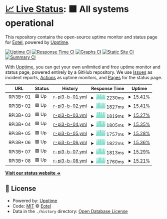 # [📈 Live Status](https://Eotel.github.io/pxe-yokohama-rpi-uptime): <!--live status--> **🟩 All systems operational**

This repository contains the open-source uptime monitor and status page for [Eotel](https://Eotel.github.io/pxe-yokohama-rpi-uptime), powered by [Upptime](https://github.com/upptime/upptime).

[![Uptime CI](https://github.com/Eotel/pxe-yokohama-rpi-uptime/workflows/Uptime%20CI/badge.svg)](https://github.com/Eotel/pxe-yokohama-rpi-uptime/actions?query=workflow%3A%22Uptime+CI%22)
[![Response Time CI](https://github.com/Eotel/pxe-yokohama-rpi-uptime/workflows/Response%20Time%20CI/badge.svg)](https://github.com/Eotel/pxe-yokohama-rpi-uptime/actions?query=workflow%3A%22Response+Time+CI%22)
[![Graphs CI](https://github.com/Eotel/pxe-yokohama-rpi-uptime/workflows/Graphs%20CI/badge.svg)](https://github.com/Eotel/pxe-yokohama-rpi-uptime/actions?query=workflow%3A%22Graphs+CI%22)
[![Static Site CI](https://github.com/Eotel/pxe-yokohama-rpi-uptime/workflows/Static%20Site%20CI/badge.svg)](https://github.com/Eotel/pxe-yokohama-rpi-uptime/actions?query=workflow%3A%22Static+Site+CI%22)
[![Summary CI](https://github.com/Eotel/pxe-yokohama-rpi-uptime/workflows/Summary%20CI/badge.svg)](https://github.com/Eotel/pxe-yokohama-rpi-uptime/actions?query=workflow%3A%22Summary+CI%22)

With [Upptime](https://upptime.js.org), you can get your own unlimited and free uptime monitor and status page, powered entirely by a GitHub repository. We use [Issues](https://github.com/Eotel/pxe-yokohama-rpi-uptime/issues) as incident reports, [Actions](https://github.com/Eotel/pxe-yokohama-rpi-uptime/actions) as uptime monitors, and [Pages](https://Eotel.github.io/pxe-yokohama-rpi-uptime) for the status page.

<!--start: status pages-->
<!-- This summary is generated by Upptime (https://github.com/upptime/upptime) -->
<!-- Do not edit this manually, your changes will be overwritten -->
<!-- prettier-ignore -->
| URL | Status | History | Response Time | Uptime |
| --- | ------ | ------- | ------------- | ------ |
| <img alt="" src="https://icons.duckduckgo.com/ip3/.ico" height="13"> RPi3B+ 01 | 🟩 Up | [r-pi3-b-01.yml](https://github.com/Eotel/pxe-yokohama-rpi-uptime/commits/HEAD/history/r-pi3-b-01.yml) | <details><summary><img alt="Response time graph" src="./graphs/r-pi3-b-01/response-time-week.png" height="20"> 2230ms</summary><br><a href="https://Eotel.github.io/pxe-yokohama-rpi-uptime/history/r-pi3-b-01"><img alt="Response time 2075" src="https://img.shields.io/endpoint?url=https%3A%2F%2Fraw.githubusercontent.com%2FEotel%2Fpxe-yokohama-rpi-uptime%2FHEAD%2Fapi%2Fr-pi3-b-01%2Fresponse-time.json"></a><br><a href="https://Eotel.github.io/pxe-yokohama-rpi-uptime/history/r-pi3-b-01"><img alt="24-hour response time 2234" src="https://img.shields.io/endpoint?url=https%3A%2F%2Fraw.githubusercontent.com%2FEotel%2Fpxe-yokohama-rpi-uptime%2FHEAD%2Fapi%2Fr-pi3-b-01%2Fresponse-time-day.json"></a><br><a href="https://Eotel.github.io/pxe-yokohama-rpi-uptime/history/r-pi3-b-01"><img alt="7-day response time 2230" src="https://img.shields.io/endpoint?url=https%3A%2F%2Fraw.githubusercontent.com%2FEotel%2Fpxe-yokohama-rpi-uptime%2FHEAD%2Fapi%2Fr-pi3-b-01%2Fresponse-time-week.json"></a><br><a href="https://Eotel.github.io/pxe-yokohama-rpi-uptime/history/r-pi3-b-01"><img alt="30-day response time 2075" src="https://img.shields.io/endpoint?url=https%3A%2F%2Fraw.githubusercontent.com%2FEotel%2Fpxe-yokohama-rpi-uptime%2FHEAD%2Fapi%2Fr-pi3-b-01%2Fresponse-time-month.json"></a><br><a href="https://Eotel.github.io/pxe-yokohama-rpi-uptime/history/r-pi3-b-01"><img alt="1-year response time 2075" src="https://img.shields.io/endpoint?url=https%3A%2F%2Fraw.githubusercontent.com%2FEotel%2Fpxe-yokohama-rpi-uptime%2FHEAD%2Fapi%2Fr-pi3-b-01%2Fresponse-time-year.json"></a></details> | <details><summary><a href="https://Eotel.github.io/pxe-yokohama-rpi-uptime/history/r-pi3-b-01">15.41%</a></summary><a href="https://Eotel.github.io/pxe-yokohama-rpi-uptime/history/r-pi3-b-01"><img alt="All-time uptime 20.14%" src="https://img.shields.io/endpoint?url=https%3A%2F%2Fraw.githubusercontent.com%2FEotel%2Fpxe-yokohama-rpi-uptime%2FHEAD%2Fapi%2Fr-pi3-b-01%2Fuptime.json"></a><br><a href="https://Eotel.github.io/pxe-yokohama-rpi-uptime/history/r-pi3-b-01"><img alt="24-hour uptime 20.92%" src="https://img.shields.io/endpoint?url=https%3A%2F%2Fraw.githubusercontent.com%2FEotel%2Fpxe-yokohama-rpi-uptime%2FHEAD%2Fapi%2Fr-pi3-b-01%2Fuptime-day.json"></a><br><a href="https://Eotel.github.io/pxe-yokohama-rpi-uptime/history/r-pi3-b-01"><img alt="7-day uptime 15.41%" src="https://img.shields.io/endpoint?url=https%3A%2F%2Fraw.githubusercontent.com%2FEotel%2Fpxe-yokohama-rpi-uptime%2FHEAD%2Fapi%2Fr-pi3-b-01%2Fuptime-week.json"></a><br><a href="https://Eotel.github.io/pxe-yokohama-rpi-uptime/history/r-pi3-b-01"><img alt="30-day uptime 20.14%" src="https://img.shields.io/endpoint?url=https%3A%2F%2Fraw.githubusercontent.com%2FEotel%2Fpxe-yokohama-rpi-uptime%2FHEAD%2Fapi%2Fr-pi3-b-01%2Fuptime-month.json"></a><br><a href="https://Eotel.github.io/pxe-yokohama-rpi-uptime/history/r-pi3-b-01"><img alt="1-year uptime 20.14%" src="https://img.shields.io/endpoint?url=https%3A%2F%2Fraw.githubusercontent.com%2FEotel%2Fpxe-yokohama-rpi-uptime%2FHEAD%2Fapi%2Fr-pi3-b-01%2Fuptime-year.json"></a></details>
| <img alt="" src="https://icons.duckduckgo.com/ip3/.ico" height="13"> RPi3B+ 02 | 🟩 Up | [r-pi3-b-02.yml](https://github.com/Eotel/pxe-yokohama-rpi-uptime/commits/HEAD/history/r-pi3-b-02.yml) | <details><summary><img alt="Response time graph" src="./graphs/r-pi3-b-02/response-time-week.png" height="20"> 1827ms</summary><br><a href="https://Eotel.github.io/pxe-yokohama-rpi-uptime/history/r-pi3-b-02"><img alt="Response time 1664" src="https://img.shields.io/endpoint?url=https%3A%2F%2Fraw.githubusercontent.com%2FEotel%2Fpxe-yokohama-rpi-uptime%2FHEAD%2Fapi%2Fr-pi3-b-02%2Fresponse-time.json"></a><br><a href="https://Eotel.github.io/pxe-yokohama-rpi-uptime/history/r-pi3-b-02"><img alt="24-hour response time 2084" src="https://img.shields.io/endpoint?url=https%3A%2F%2Fraw.githubusercontent.com%2FEotel%2Fpxe-yokohama-rpi-uptime%2FHEAD%2Fapi%2Fr-pi3-b-02%2Fresponse-time-day.json"></a><br><a href="https://Eotel.github.io/pxe-yokohama-rpi-uptime/history/r-pi3-b-02"><img alt="7-day response time 1827" src="https://img.shields.io/endpoint?url=https%3A%2F%2Fraw.githubusercontent.com%2FEotel%2Fpxe-yokohama-rpi-uptime%2FHEAD%2Fapi%2Fr-pi3-b-02%2Fresponse-time-week.json"></a><br><a href="https://Eotel.github.io/pxe-yokohama-rpi-uptime/history/r-pi3-b-02"><img alt="30-day response time 1664" src="https://img.shields.io/endpoint?url=https%3A%2F%2Fraw.githubusercontent.com%2FEotel%2Fpxe-yokohama-rpi-uptime%2FHEAD%2Fapi%2Fr-pi3-b-02%2Fresponse-time-month.json"></a><br><a href="https://Eotel.github.io/pxe-yokohama-rpi-uptime/history/r-pi3-b-02"><img alt="1-year response time 1664" src="https://img.shields.io/endpoint?url=https%3A%2F%2Fraw.githubusercontent.com%2FEotel%2Fpxe-yokohama-rpi-uptime%2FHEAD%2Fapi%2Fr-pi3-b-02%2Fresponse-time-year.json"></a></details> | <details><summary><a href="https://Eotel.github.io/pxe-yokohama-rpi-uptime/history/r-pi3-b-02">15.41%</a></summary><a href="https://Eotel.github.io/pxe-yokohama-rpi-uptime/history/r-pi3-b-02"><img alt="All-time uptime 20.11%" src="https://img.shields.io/endpoint?url=https%3A%2F%2Fraw.githubusercontent.com%2FEotel%2Fpxe-yokohama-rpi-uptime%2FHEAD%2Fapi%2Fr-pi3-b-02%2Fuptime.json"></a><br><a href="https://Eotel.github.io/pxe-yokohama-rpi-uptime/history/r-pi3-b-02"><img alt="24-hour uptime 20.92%" src="https://img.shields.io/endpoint?url=https%3A%2F%2Fraw.githubusercontent.com%2FEotel%2Fpxe-yokohama-rpi-uptime%2FHEAD%2Fapi%2Fr-pi3-b-02%2Fuptime-day.json"></a><br><a href="https://Eotel.github.io/pxe-yokohama-rpi-uptime/history/r-pi3-b-02"><img alt="7-day uptime 15.41%" src="https://img.shields.io/endpoint?url=https%3A%2F%2Fraw.githubusercontent.com%2FEotel%2Fpxe-yokohama-rpi-uptime%2FHEAD%2Fapi%2Fr-pi3-b-02%2Fuptime-week.json"></a><br><a href="https://Eotel.github.io/pxe-yokohama-rpi-uptime/history/r-pi3-b-02"><img alt="30-day uptime 20.11%" src="https://img.shields.io/endpoint?url=https%3A%2F%2Fraw.githubusercontent.com%2FEotel%2Fpxe-yokohama-rpi-uptime%2FHEAD%2Fapi%2Fr-pi3-b-02%2Fuptime-month.json"></a><br><a href="https://Eotel.github.io/pxe-yokohama-rpi-uptime/history/r-pi3-b-02"><img alt="1-year uptime 20.11%" src="https://img.shields.io/endpoint?url=https%3A%2F%2Fraw.githubusercontent.com%2FEotel%2Fpxe-yokohama-rpi-uptime%2FHEAD%2Fapi%2Fr-pi3-b-02%2Fuptime-year.json"></a></details>
| <img alt="" src="https://icons.duckduckgo.com/ip3/.ico" height="13"> RPi3B+ 03 | 🟩 Up | [r-pi3-b-03.yml](https://github.com/Eotel/pxe-yokohama-rpi-uptime/commits/HEAD/history/r-pi3-b-03.yml) | <details><summary><img alt="Response time graph" src="./graphs/r-pi3-b-03/response-time-week.png" height="20"> 1819ms</summary><br><a href="https://Eotel.github.io/pxe-yokohama-rpi-uptime/history/r-pi3-b-03"><img alt="Response time 1631" src="https://img.shields.io/endpoint?url=https%3A%2F%2Fraw.githubusercontent.com%2FEotel%2Fpxe-yokohama-rpi-uptime%2FHEAD%2Fapi%2Fr-pi3-b-03%2Fresponse-time.json"></a><br><a href="https://Eotel.github.io/pxe-yokohama-rpi-uptime/history/r-pi3-b-03"><img alt="24-hour response time 1815" src="https://img.shields.io/endpoint?url=https%3A%2F%2Fraw.githubusercontent.com%2FEotel%2Fpxe-yokohama-rpi-uptime%2FHEAD%2Fapi%2Fr-pi3-b-03%2Fresponse-time-day.json"></a><br><a href="https://Eotel.github.io/pxe-yokohama-rpi-uptime/history/r-pi3-b-03"><img alt="7-day response time 1819" src="https://img.shields.io/endpoint?url=https%3A%2F%2Fraw.githubusercontent.com%2FEotel%2Fpxe-yokohama-rpi-uptime%2FHEAD%2Fapi%2Fr-pi3-b-03%2Fresponse-time-week.json"></a><br><a href="https://Eotel.github.io/pxe-yokohama-rpi-uptime/history/r-pi3-b-03"><img alt="30-day response time 1631" src="https://img.shields.io/endpoint?url=https%3A%2F%2Fraw.githubusercontent.com%2FEotel%2Fpxe-yokohama-rpi-uptime%2FHEAD%2Fapi%2Fr-pi3-b-03%2Fresponse-time-month.json"></a><br><a href="https://Eotel.github.io/pxe-yokohama-rpi-uptime/history/r-pi3-b-03"><img alt="1-year response time 1631" src="https://img.shields.io/endpoint?url=https%3A%2F%2Fraw.githubusercontent.com%2FEotel%2Fpxe-yokohama-rpi-uptime%2FHEAD%2Fapi%2Fr-pi3-b-03%2Fresponse-time-year.json"></a></details> | <details><summary><a href="https://Eotel.github.io/pxe-yokohama-rpi-uptime/history/r-pi3-b-03">15.27%</a></summary><a href="https://Eotel.github.io/pxe-yokohama-rpi-uptime/history/r-pi3-b-03"><img alt="All-time uptime 19.88%" src="https://img.shields.io/endpoint?url=https%3A%2F%2Fraw.githubusercontent.com%2FEotel%2Fpxe-yokohama-rpi-uptime%2FHEAD%2Fapi%2Fr-pi3-b-03%2Fuptime.json"></a><br><a href="https://Eotel.github.io/pxe-yokohama-rpi-uptime/history/r-pi3-b-03"><img alt="24-hour uptime 20.93%" src="https://img.shields.io/endpoint?url=https%3A%2F%2Fraw.githubusercontent.com%2FEotel%2Fpxe-yokohama-rpi-uptime%2FHEAD%2Fapi%2Fr-pi3-b-03%2Fuptime-day.json"></a><br><a href="https://Eotel.github.io/pxe-yokohama-rpi-uptime/history/r-pi3-b-03"><img alt="7-day uptime 15.27%" src="https://img.shields.io/endpoint?url=https%3A%2F%2Fraw.githubusercontent.com%2FEotel%2Fpxe-yokohama-rpi-uptime%2FHEAD%2Fapi%2Fr-pi3-b-03%2Fuptime-week.json"></a><br><a href="https://Eotel.github.io/pxe-yokohama-rpi-uptime/history/r-pi3-b-03"><img alt="30-day uptime 19.88%" src="https://img.shields.io/endpoint?url=https%3A%2F%2Fraw.githubusercontent.com%2FEotel%2Fpxe-yokohama-rpi-uptime%2FHEAD%2Fapi%2Fr-pi3-b-03%2Fuptime-month.json"></a><br><a href="https://Eotel.github.io/pxe-yokohama-rpi-uptime/history/r-pi3-b-03"><img alt="1-year uptime 19.88%" src="https://img.shields.io/endpoint?url=https%3A%2F%2Fraw.githubusercontent.com%2FEotel%2Fpxe-yokohama-rpi-uptime%2FHEAD%2Fapi%2Fr-pi3-b-03%2Fuptime-year.json"></a></details>
| <img alt="" src="https://icons.duckduckgo.com/ip3/.ico" height="13"> RPi3B+ 04 | 🟩 Up | [r-pi3-b-04.yml](https://github.com/Eotel/pxe-yokohama-rpi-uptime/commits/HEAD/history/r-pi3-b-04.yml) | <details><summary><img alt="Response time graph" src="./graphs/r-pi3-b-04/response-time-week.png" height="20"> 1805ms</summary><br><a href="https://Eotel.github.io/pxe-yokohama-rpi-uptime/history/r-pi3-b-04"><img alt="Response time 1636" src="https://img.shields.io/endpoint?url=https%3A%2F%2Fraw.githubusercontent.com%2FEotel%2Fpxe-yokohama-rpi-uptime%2FHEAD%2Fapi%2Fr-pi3-b-04%2Fresponse-time.json"></a><br><a href="https://Eotel.github.io/pxe-yokohama-rpi-uptime/history/r-pi3-b-04"><img alt="24-hour response time 1725" src="https://img.shields.io/endpoint?url=https%3A%2F%2Fraw.githubusercontent.com%2FEotel%2Fpxe-yokohama-rpi-uptime%2FHEAD%2Fapi%2Fr-pi3-b-04%2Fresponse-time-day.json"></a><br><a href="https://Eotel.github.io/pxe-yokohama-rpi-uptime/history/r-pi3-b-04"><img alt="7-day response time 1805" src="https://img.shields.io/endpoint?url=https%3A%2F%2Fraw.githubusercontent.com%2FEotel%2Fpxe-yokohama-rpi-uptime%2FHEAD%2Fapi%2Fr-pi3-b-04%2Fresponse-time-week.json"></a><br><a href="https://Eotel.github.io/pxe-yokohama-rpi-uptime/history/r-pi3-b-04"><img alt="30-day response time 1636" src="https://img.shields.io/endpoint?url=https%3A%2F%2Fraw.githubusercontent.com%2FEotel%2Fpxe-yokohama-rpi-uptime%2FHEAD%2Fapi%2Fr-pi3-b-04%2Fresponse-time-month.json"></a><br><a href="https://Eotel.github.io/pxe-yokohama-rpi-uptime/history/r-pi3-b-04"><img alt="1-year response time 1636" src="https://img.shields.io/endpoint?url=https%3A%2F%2Fraw.githubusercontent.com%2FEotel%2Fpxe-yokohama-rpi-uptime%2FHEAD%2Fapi%2Fr-pi3-b-04%2Fresponse-time-year.json"></a></details> | <details><summary><a href="https://Eotel.github.io/pxe-yokohama-rpi-uptime/history/r-pi3-b-04">15.35%</a></summary><a href="https://Eotel.github.io/pxe-yokohama-rpi-uptime/history/r-pi3-b-04"><img alt="All-time uptime 20.01%" src="https://img.shields.io/endpoint?url=https%3A%2F%2Fraw.githubusercontent.com%2FEotel%2Fpxe-yokohama-rpi-uptime%2FHEAD%2Fapi%2Fr-pi3-b-04%2Fuptime.json"></a><br><a href="https://Eotel.github.io/pxe-yokohama-rpi-uptime/history/r-pi3-b-04"><img alt="24-hour uptime 21.49%" src="https://img.shields.io/endpoint?url=https%3A%2F%2Fraw.githubusercontent.com%2FEotel%2Fpxe-yokohama-rpi-uptime%2FHEAD%2Fapi%2Fr-pi3-b-04%2Fuptime-day.json"></a><br><a href="https://Eotel.github.io/pxe-yokohama-rpi-uptime/history/r-pi3-b-04"><img alt="7-day uptime 15.35%" src="https://img.shields.io/endpoint?url=https%3A%2F%2Fraw.githubusercontent.com%2FEotel%2Fpxe-yokohama-rpi-uptime%2FHEAD%2Fapi%2Fr-pi3-b-04%2Fuptime-week.json"></a><br><a href="https://Eotel.github.io/pxe-yokohama-rpi-uptime/history/r-pi3-b-04"><img alt="30-day uptime 20.01%" src="https://img.shields.io/endpoint?url=https%3A%2F%2Fraw.githubusercontent.com%2FEotel%2Fpxe-yokohama-rpi-uptime%2FHEAD%2Fapi%2Fr-pi3-b-04%2Fuptime-month.json"></a><br><a href="https://Eotel.github.io/pxe-yokohama-rpi-uptime/history/r-pi3-b-04"><img alt="1-year uptime 20.01%" src="https://img.shields.io/endpoint?url=https%3A%2F%2Fraw.githubusercontent.com%2FEotel%2Fpxe-yokohama-rpi-uptime%2FHEAD%2Fapi%2Fr-pi3-b-04%2Fuptime-year.json"></a></details>
| <img alt="" src="https://icons.duckduckgo.com/ip3/.ico" height="13"> RPi3B+ 05 | 🟩 Up | [r-pi3-b-05.yml](https://github.com/Eotel/pxe-yokohama-rpi-uptime/commits/HEAD/history/r-pi3-b-05.yml) | <details><summary><img alt="Response time graph" src="./graphs/r-pi3-b-05/response-time-week.png" height="20"> 1757ms</summary><br><a href="https://Eotel.github.io/pxe-yokohama-rpi-uptime/history/r-pi3-b-05"><img alt="Response time 1666" src="https://img.shields.io/endpoint?url=https%3A%2F%2Fraw.githubusercontent.com%2FEotel%2Fpxe-yokohama-rpi-uptime%2FHEAD%2Fapi%2Fr-pi3-b-05%2Fresponse-time.json"></a><br><a href="https://Eotel.github.io/pxe-yokohama-rpi-uptime/history/r-pi3-b-05"><img alt="24-hour response time 1799" src="https://img.shields.io/endpoint?url=https%3A%2F%2Fraw.githubusercontent.com%2FEotel%2Fpxe-yokohama-rpi-uptime%2FHEAD%2Fapi%2Fr-pi3-b-05%2Fresponse-time-day.json"></a><br><a href="https://Eotel.github.io/pxe-yokohama-rpi-uptime/history/r-pi3-b-05"><img alt="7-day response time 1757" src="https://img.shields.io/endpoint?url=https%3A%2F%2Fraw.githubusercontent.com%2FEotel%2Fpxe-yokohama-rpi-uptime%2FHEAD%2Fapi%2Fr-pi3-b-05%2Fresponse-time-week.json"></a><br><a href="https://Eotel.github.io/pxe-yokohama-rpi-uptime/history/r-pi3-b-05"><img alt="30-day response time 1666" src="https://img.shields.io/endpoint?url=https%3A%2F%2Fraw.githubusercontent.com%2FEotel%2Fpxe-yokohama-rpi-uptime%2FHEAD%2Fapi%2Fr-pi3-b-05%2Fresponse-time-month.json"></a><br><a href="https://Eotel.github.io/pxe-yokohama-rpi-uptime/history/r-pi3-b-05"><img alt="1-year response time 1666" src="https://img.shields.io/endpoint?url=https%3A%2F%2Fraw.githubusercontent.com%2FEotel%2Fpxe-yokohama-rpi-uptime%2FHEAD%2Fapi%2Fr-pi3-b-05%2Fresponse-time-year.json"></a></details> | <details><summary><a href="https://Eotel.github.io/pxe-yokohama-rpi-uptime/history/r-pi3-b-05">15.28%</a></summary><a href="https://Eotel.github.io/pxe-yokohama-rpi-uptime/history/r-pi3-b-05"><img alt="All-time uptime 20.07%" src="https://img.shields.io/endpoint?url=https%3A%2F%2Fraw.githubusercontent.com%2FEotel%2Fpxe-yokohama-rpi-uptime%2FHEAD%2Fapi%2Fr-pi3-b-05%2Fuptime.json"></a><br><a href="https://Eotel.github.io/pxe-yokohama-rpi-uptime/history/r-pi3-b-05"><img alt="24-hour uptime 20.95%" src="https://img.shields.io/endpoint?url=https%3A%2F%2Fraw.githubusercontent.com%2FEotel%2Fpxe-yokohama-rpi-uptime%2FHEAD%2Fapi%2Fr-pi3-b-05%2Fuptime-day.json"></a><br><a href="https://Eotel.github.io/pxe-yokohama-rpi-uptime/history/r-pi3-b-05"><img alt="7-day uptime 15.28%" src="https://img.shields.io/endpoint?url=https%3A%2F%2Fraw.githubusercontent.com%2FEotel%2Fpxe-yokohama-rpi-uptime%2FHEAD%2Fapi%2Fr-pi3-b-05%2Fuptime-week.json"></a><br><a href="https://Eotel.github.io/pxe-yokohama-rpi-uptime/history/r-pi3-b-05"><img alt="30-day uptime 20.07%" src="https://img.shields.io/endpoint?url=https%3A%2F%2Fraw.githubusercontent.com%2FEotel%2Fpxe-yokohama-rpi-uptime%2FHEAD%2Fapi%2Fr-pi3-b-05%2Fuptime-month.json"></a><br><a href="https://Eotel.github.io/pxe-yokohama-rpi-uptime/history/r-pi3-b-05"><img alt="1-year uptime 20.07%" src="https://img.shields.io/endpoint?url=https%3A%2F%2Fraw.githubusercontent.com%2FEotel%2Fpxe-yokohama-rpi-uptime%2FHEAD%2Fapi%2Fr-pi3-b-05%2Fuptime-year.json"></a></details>
| <img alt="" src="https://icons.duckduckgo.com/ip3/.ico" height="13"> RPi3B+ 06 | 🟩 Up | [r-pi3-b-06.yml](https://github.com/Eotel/pxe-yokohama-rpi-uptime/commits/HEAD/history/r-pi3-b-06.yml) | <details><summary><img alt="Response time graph" src="./graphs/r-pi3-b-06/response-time-week.png" height="20"> 1822ms</summary><br><a href="https://Eotel.github.io/pxe-yokohama-rpi-uptime/history/r-pi3-b-06"><img alt="Response time 1659" src="https://img.shields.io/endpoint?url=https%3A%2F%2Fraw.githubusercontent.com%2FEotel%2Fpxe-yokohama-rpi-uptime%2FHEAD%2Fapi%2Fr-pi3-b-06%2Fresponse-time.json"></a><br><a href="https://Eotel.github.io/pxe-yokohama-rpi-uptime/history/r-pi3-b-06"><img alt="24-hour response time 1757" src="https://img.shields.io/endpoint?url=https%3A%2F%2Fraw.githubusercontent.com%2FEotel%2Fpxe-yokohama-rpi-uptime%2FHEAD%2Fapi%2Fr-pi3-b-06%2Fresponse-time-day.json"></a><br><a href="https://Eotel.github.io/pxe-yokohama-rpi-uptime/history/r-pi3-b-06"><img alt="7-day response time 1822" src="https://img.shields.io/endpoint?url=https%3A%2F%2Fraw.githubusercontent.com%2FEotel%2Fpxe-yokohama-rpi-uptime%2FHEAD%2Fapi%2Fr-pi3-b-06%2Fresponse-time-week.json"></a><br><a href="https://Eotel.github.io/pxe-yokohama-rpi-uptime/history/r-pi3-b-06"><img alt="30-day response time 1659" src="https://img.shields.io/endpoint?url=https%3A%2F%2Fraw.githubusercontent.com%2FEotel%2Fpxe-yokohama-rpi-uptime%2FHEAD%2Fapi%2Fr-pi3-b-06%2Fresponse-time-month.json"></a><br><a href="https://Eotel.github.io/pxe-yokohama-rpi-uptime/history/r-pi3-b-06"><img alt="1-year response time 1659" src="https://img.shields.io/endpoint?url=https%3A%2F%2Fraw.githubusercontent.com%2FEotel%2Fpxe-yokohama-rpi-uptime%2FHEAD%2Fapi%2Fr-pi3-b-06%2Fresponse-time-year.json"></a></details> | <details><summary><a href="https://Eotel.github.io/pxe-yokohama-rpi-uptime/history/r-pi3-b-06">15.36%</a></summary><a href="https://Eotel.github.io/pxe-yokohama-rpi-uptime/history/r-pi3-b-06"><img alt="All-time uptime 20.06%" src="https://img.shields.io/endpoint?url=https%3A%2F%2Fraw.githubusercontent.com%2FEotel%2Fpxe-yokohama-rpi-uptime%2FHEAD%2Fapi%2Fr-pi3-b-06%2Fuptime.json"></a><br><a href="https://Eotel.github.io/pxe-yokohama-rpi-uptime/history/r-pi3-b-06"><img alt="24-hour uptime 21.50%" src="https://img.shields.io/endpoint?url=https%3A%2F%2Fraw.githubusercontent.com%2FEotel%2Fpxe-yokohama-rpi-uptime%2FHEAD%2Fapi%2Fr-pi3-b-06%2Fuptime-day.json"></a><br><a href="https://Eotel.github.io/pxe-yokohama-rpi-uptime/history/r-pi3-b-06"><img alt="7-day uptime 15.36%" src="https://img.shields.io/endpoint?url=https%3A%2F%2Fraw.githubusercontent.com%2FEotel%2Fpxe-yokohama-rpi-uptime%2FHEAD%2Fapi%2Fr-pi3-b-06%2Fuptime-week.json"></a><br><a href="https://Eotel.github.io/pxe-yokohama-rpi-uptime/history/r-pi3-b-06"><img alt="30-day uptime 20.06%" src="https://img.shields.io/endpoint?url=https%3A%2F%2Fraw.githubusercontent.com%2FEotel%2Fpxe-yokohama-rpi-uptime%2FHEAD%2Fapi%2Fr-pi3-b-06%2Fuptime-month.json"></a><br><a href="https://Eotel.github.io/pxe-yokohama-rpi-uptime/history/r-pi3-b-06"><img alt="1-year uptime 20.06%" src="https://img.shields.io/endpoint?url=https%3A%2F%2Fraw.githubusercontent.com%2FEotel%2Fpxe-yokohama-rpi-uptime%2FHEAD%2Fapi%2Fr-pi3-b-06%2Fuptime-year.json"></a></details>
| <img alt="" src="https://icons.duckduckgo.com/ip3/.ico" height="13"> RPi3B+ 07 | 🟩 Up | [r-pi3-b-07.yml](https://github.com/Eotel/pxe-yokohama-rpi-uptime/commits/HEAD/history/r-pi3-b-07.yml) | <details><summary><img alt="Response time graph" src="./graphs/r-pi3-b-07/response-time-week.png" height="20"> 1813ms</summary><br><a href="https://Eotel.github.io/pxe-yokohama-rpi-uptime/history/r-pi3-b-07"><img alt="Response time 1647" src="https://img.shields.io/endpoint?url=https%3A%2F%2Fraw.githubusercontent.com%2FEotel%2Fpxe-yokohama-rpi-uptime%2FHEAD%2Fapi%2Fr-pi3-b-07%2Fresponse-time.json"></a><br><a href="https://Eotel.github.io/pxe-yokohama-rpi-uptime/history/r-pi3-b-07"><img alt="24-hour response time 1867" src="https://img.shields.io/endpoint?url=https%3A%2F%2Fraw.githubusercontent.com%2FEotel%2Fpxe-yokohama-rpi-uptime%2FHEAD%2Fapi%2Fr-pi3-b-07%2Fresponse-time-day.json"></a><br><a href="https://Eotel.github.io/pxe-yokohama-rpi-uptime/history/r-pi3-b-07"><img alt="7-day response time 1813" src="https://img.shields.io/endpoint?url=https%3A%2F%2Fraw.githubusercontent.com%2FEotel%2Fpxe-yokohama-rpi-uptime%2FHEAD%2Fapi%2Fr-pi3-b-07%2Fresponse-time-week.json"></a><br><a href="https://Eotel.github.io/pxe-yokohama-rpi-uptime/history/r-pi3-b-07"><img alt="30-day response time 1647" src="https://img.shields.io/endpoint?url=https%3A%2F%2Fraw.githubusercontent.com%2FEotel%2Fpxe-yokohama-rpi-uptime%2FHEAD%2Fapi%2Fr-pi3-b-07%2Fresponse-time-month.json"></a><br><a href="https://Eotel.github.io/pxe-yokohama-rpi-uptime/history/r-pi3-b-07"><img alt="1-year response time 1647" src="https://img.shields.io/endpoint?url=https%3A%2F%2Fraw.githubusercontent.com%2FEotel%2Fpxe-yokohama-rpi-uptime%2FHEAD%2Fapi%2Fr-pi3-b-07%2Fresponse-time-year.json"></a></details> | <details><summary><a href="https://Eotel.github.io/pxe-yokohama-rpi-uptime/history/r-pi3-b-07">15.29%</a></summary><a href="https://Eotel.github.io/pxe-yokohama-rpi-uptime/history/r-pi3-b-07"><img alt="All-time uptime 20.13%" src="https://img.shields.io/endpoint?url=https%3A%2F%2Fraw.githubusercontent.com%2FEotel%2Fpxe-yokohama-rpi-uptime%2FHEAD%2Fapi%2Fr-pi3-b-07%2Fuptime.json"></a><br><a href="https://Eotel.github.io/pxe-yokohama-rpi-uptime/history/r-pi3-b-07"><img alt="24-hour uptime 20.96%" src="https://img.shields.io/endpoint?url=https%3A%2F%2Fraw.githubusercontent.com%2FEotel%2Fpxe-yokohama-rpi-uptime%2FHEAD%2Fapi%2Fr-pi3-b-07%2Fuptime-day.json"></a><br><a href="https://Eotel.github.io/pxe-yokohama-rpi-uptime/history/r-pi3-b-07"><img alt="7-day uptime 15.29%" src="https://img.shields.io/endpoint?url=https%3A%2F%2Fraw.githubusercontent.com%2FEotel%2Fpxe-yokohama-rpi-uptime%2FHEAD%2Fapi%2Fr-pi3-b-07%2Fuptime-week.json"></a><br><a href="https://Eotel.github.io/pxe-yokohama-rpi-uptime/history/r-pi3-b-07"><img alt="30-day uptime 20.13%" src="https://img.shields.io/endpoint?url=https%3A%2F%2Fraw.githubusercontent.com%2FEotel%2Fpxe-yokohama-rpi-uptime%2FHEAD%2Fapi%2Fr-pi3-b-07%2Fuptime-month.json"></a><br><a href="https://Eotel.github.io/pxe-yokohama-rpi-uptime/history/r-pi3-b-07"><img alt="1-year uptime 20.13%" src="https://img.shields.io/endpoint?url=https%3A%2F%2Fraw.githubusercontent.com%2FEotel%2Fpxe-yokohama-rpi-uptime%2FHEAD%2Fapi%2Fr-pi3-b-07%2Fuptime-year.json"></a></details>
| <img alt="" src="https://icons.duckduckgo.com/ip3/.ico" height="13"> RPi3B+ 08 | 🟩 Up | [r-pi3-b-08.yml](https://github.com/Eotel/pxe-yokohama-rpi-uptime/commits/HEAD/history/r-pi3-b-08.yml) | <details><summary><img alt="Response time graph" src="./graphs/r-pi3-b-08/response-time-week.png" height="20"> 1760ms</summary><br><a href="https://Eotel.github.io/pxe-yokohama-rpi-uptime/history/r-pi3-b-08"><img alt="Response time 1608" src="https://img.shields.io/endpoint?url=https%3A%2F%2Fraw.githubusercontent.com%2FEotel%2Fpxe-yokohama-rpi-uptime%2FHEAD%2Fapi%2Fr-pi3-b-08%2Fresponse-time.json"></a><br><a href="https://Eotel.github.io/pxe-yokohama-rpi-uptime/history/r-pi3-b-08"><img alt="24-hour response time 1613" src="https://img.shields.io/endpoint?url=https%3A%2F%2Fraw.githubusercontent.com%2FEotel%2Fpxe-yokohama-rpi-uptime%2FHEAD%2Fapi%2Fr-pi3-b-08%2Fresponse-time-day.json"></a><br><a href="https://Eotel.github.io/pxe-yokohama-rpi-uptime/history/r-pi3-b-08"><img alt="7-day response time 1760" src="https://img.shields.io/endpoint?url=https%3A%2F%2Fraw.githubusercontent.com%2FEotel%2Fpxe-yokohama-rpi-uptime%2FHEAD%2Fapi%2Fr-pi3-b-08%2Fresponse-time-week.json"></a><br><a href="https://Eotel.github.io/pxe-yokohama-rpi-uptime/history/r-pi3-b-08"><img alt="30-day response time 1608" src="https://img.shields.io/endpoint?url=https%3A%2F%2Fraw.githubusercontent.com%2FEotel%2Fpxe-yokohama-rpi-uptime%2FHEAD%2Fapi%2Fr-pi3-b-08%2Fresponse-time-month.json"></a><br><a href="https://Eotel.github.io/pxe-yokohama-rpi-uptime/history/r-pi3-b-08"><img alt="1-year response time 1608" src="https://img.shields.io/endpoint?url=https%3A%2F%2Fraw.githubusercontent.com%2FEotel%2Fpxe-yokohama-rpi-uptime%2FHEAD%2Fapi%2Fr-pi3-b-08%2Fresponse-time-year.json"></a></details> | <details><summary><a href="https://Eotel.github.io/pxe-yokohama-rpi-uptime/history/r-pi3-b-08">15.21%</a></summary><a href="https://Eotel.github.io/pxe-yokohama-rpi-uptime/history/r-pi3-b-08"><img alt="All-time uptime 20.02%" src="https://img.shields.io/endpoint?url=https%3A%2F%2Fraw.githubusercontent.com%2FEotel%2Fpxe-yokohama-rpi-uptime%2FHEAD%2Fapi%2Fr-pi3-b-08%2Fuptime.json"></a><br><a href="https://Eotel.github.io/pxe-yokohama-rpi-uptime/history/r-pi3-b-08"><img alt="24-hour uptime 20.41%" src="https://img.shields.io/endpoint?url=https%3A%2F%2Fraw.githubusercontent.com%2FEotel%2Fpxe-yokohama-rpi-uptime%2FHEAD%2Fapi%2Fr-pi3-b-08%2Fuptime-day.json"></a><br><a href="https://Eotel.github.io/pxe-yokohama-rpi-uptime/history/r-pi3-b-08"><img alt="7-day uptime 15.21%" src="https://img.shields.io/endpoint?url=https%3A%2F%2Fraw.githubusercontent.com%2FEotel%2Fpxe-yokohama-rpi-uptime%2FHEAD%2Fapi%2Fr-pi3-b-08%2Fuptime-week.json"></a><br><a href="https://Eotel.github.io/pxe-yokohama-rpi-uptime/history/r-pi3-b-08"><img alt="30-day uptime 20.02%" src="https://img.shields.io/endpoint?url=https%3A%2F%2Fraw.githubusercontent.com%2FEotel%2Fpxe-yokohama-rpi-uptime%2FHEAD%2Fapi%2Fr-pi3-b-08%2Fuptime-month.json"></a><br><a href="https://Eotel.github.io/pxe-yokohama-rpi-uptime/history/r-pi3-b-08"><img alt="1-year uptime 20.02%" src="https://img.shields.io/endpoint?url=https%3A%2F%2Fraw.githubusercontent.com%2FEotel%2Fpxe-yokohama-rpi-uptime%2FHEAD%2Fapi%2Fr-pi3-b-08%2Fuptime-year.json"></a></details>

<!--end: status pages-->

[**Visit our status website →**](https://Eotel.github.io/pxe-yokohama-rpi-uptime)

## 📄 License

- Powered by: [Upptime](https://github.com/upptime/upptime)
- Code: [MIT](./LICENSE) © [Eotel](https://Eotel.github.io/pxe-yokohama-rpi-uptime)
- Data in the `./history` directory: [Open Database License](https://opendatacommons.org/licenses/odbl/1-0/)

